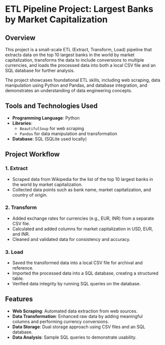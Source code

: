 # ETL Pipeline Project: Largest Banks by Market Capitalization  

## Overview  
This project is a small-scale ETL (Extract, Transform, Load) pipeline that extracts data on the top 10 largest banks in the world by market capitalization, transforms the data to include conversions to multiple currencies, and loads the processed data into both a local CSV file and an SQL database for further analysis.  

The project showcases foundational ETL skills, including web scraping, data manipulation using Python and Pandas, and database integration, and demonstrates an understanding of data engineering concepts.  

## Tools and Technologies Used  
- **Programming Language**: Python  
- **Libraries**:  
  - `BeautifulSoup` for web scraping  
  - `Pandas` for data manipulation and transformation  
- **Database**: SQL (SQLite used locally)  

## Project Workflow  

### 1. Extract  
- Scraped data from Wikipedia for the list of the top 10 largest banks in the world by market capitalization.  
- Collected data points such as bank name, market capitalization, and country of origin.  

### 2. Transform  
- Added exchange rates for currencies (e.g., EUR, INR) from a separate CSV file.  
- Calculated and added columns for market capitalization in USD, EUR, and INR.  
- Cleaned and validated data for consistency and accuracy.  

### 3. Load  
- Saved the transformed data into a local CSV file for archival and reference.  
- Imported the processed data into a SQL database, creating a structured table.  
- Verified data integrity by running SQL queries on the database.  

## Features  
- **Web Scraping**: Automated data extraction from web sources.  
- **Data Transformation**: Enhanced raw data by adding meaningful columns and performing currency conversions.  
- **Data Storage**: Dual storage approach using CSV files and an SQL database.  
- **Data Analysis**: Sample SQL queries to demonstrate usability. 
